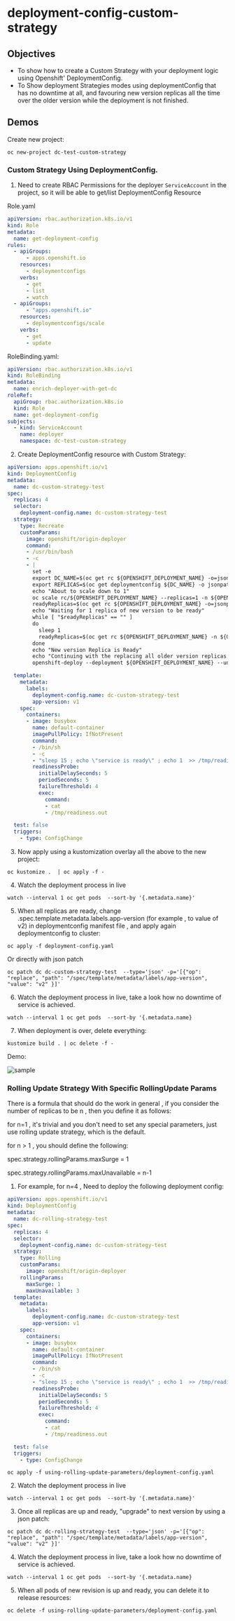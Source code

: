 # deployment-config-custom-strategy

## Objectives

- To show how to create a Custom Strategy with your deployment logic using Openshift' DeploymentConfig.
- To Show deployment Strategies modes using deploymentConfig that has no downtime at all, and favouring new version replicas all the time over the older version while the deployment is not finished.


## Demos

Create new project:
```shell
oc new-project dc-test-custom-strategy
```

### Custom Strategy Using DeploymentConfig.



1.  Need to create RBAC Permissions for the deployer `ServiceAccount` in the project, so it will be able to get/list DeploymentConfig Resource

Role.yaml
```yaml
apiVersion: rbac.authorization.k8s.io/v1
kind: Role
metadata:
  name: get-deployment-config
rules:
  - apiGroups:
      - apps.openshift.io
    resources:
      - deploymentconfigs
    verbs:
      - get
      - list
      - watch
  - apiGroups:
      - "apps.openshift.io"
    resources:
      - deploymentconfigs/scale
    verbs:
      - get
      - update
```

RoleBinding.yaml:
```yaml
apiVersion: rbac.authorization.k8s.io/v1
kind: RoleBinding
metadata:
  name: enrich-deployer-with-get-dc
roleRef:
  apiGroup: rbac.authorization.k8s.io
  kind: Role
  name: get-deployment-config
subjects:
  - kind: ServiceAccount
    name: deployer
    namespace: dc-test-custom-strategy
```

2. Create DeploymentConfig resource with Custom Strategy:
```yaml
apiVersion: apps.openshift.io/v1
kind: DeploymentConfig
metadata:
  name: dc-custom-strategy-test
spec:
  replicas: 4
  selector:
    deployment-config.name: dc-custom-strategy-test
  strategy:
    type: Recreate
    customParams:
      image: openshift/origin-deployer
      command:
      - /usr/bin/bash
      - -c
      - |
        set -e
        export DC_NAME=$(oc get rc ${OPENSHIFT_DEPLOYMENT_NAME} -o=jsonpath="{.metadata.ownerReferences[0].name}" -n ${OPENSHIFT_DEPLOYMENT_NAMESPACE})
        export REPLICAS=$(oc get deploymentconfig ${DC_NAME} -o jsonpath="{.spec.replicas}" -n ${OPENSHIFT_DEPLOYMENT_NAMESPACE})
        echo "About to scale down to 1"
        oc scale rc/${OPENSHIFT_DEPLOYMENT_NAME} --replicas=1 -n ${OPENSHIFT_DEPLOYMENT_NAMESPACE}
        readyReplicas=$(oc get rc ${OPENSHIFT_DEPLOYMENT_NAME} -o=jsonpath="{.status.readyReplicas}")
        echo "Waiting for 1 replica of new version to be ready"
        while [ "$readyReplicas" == "" ] 
        do
          sleep 1
          readyReplicas=$(oc get rc ${OPENSHIFT_DEPLOYMENT_NAME} -n ${OPENSHIFT_DEPLOYMENT_NAMESPACE} -o=jsonpath="{.status.readyReplicas}")
        done
        echo "New version Replica is Ready"
        echo "Continuing with the replacing all older version replicas with new ones at once!" 
        openshift-deploy --deployment ${OPENSHIFT_DEPLOYMENT_NAME} --until 100%

  template:
    metadata:
      labels:
        deployment-config.name: dc-custom-strategy-test
        app-version: v1
    spec:
      containers:
      - image: busybox
        name: default-container
        imagePullPolicy: IfNotPresent
        command:
        - /bin/sh
        - -c
        - "sleep 15 ; echo \"service is ready\" ; echo 1  >> /tmp/readiness.out ; sleep infinity"
        readinessProbe:
          initialDelaySeconds: 5
          periodSeconds: 5
          failureThreshold: 4
          exec:
            command:
            - cat
            - /tmp/readiness.out

  test: false
  triggers:
    - type: ConfigChange

```

3. Now apply using a kustomization overlay all the above to the new project:
```shell
oc kustomize .  | oc apply -f -
```

4. Watch the deployment process in live
```shell
watch --interval 1 oc get pods  --sort-by '{.metadata.name}'
```

5. When all replicas are ready, change .spec.template.metadata.labels.app-version (for example , to value of v2) in deploymentconfig manifest file , and apply again deploymentconfig to cluster:
```shell
oc apply -f deployment-config.yaml
```
Or directly with json patch 
```shell
oc patch dc dc-custom-strategy-test  --type='json' -p='[{"op": "replace", "path": "/spec/template/metadata/labels/app-version", "value": "v2" }]'
```

6. Watch the deployment process in live, take a look how no downtime of service is achieved.
```shell
watch --interval 1 oc get pods  --sort-by '{.metadata.name}
```

7. When deployment is over, delete everything:
```shell
kustomize build . | oc delete -f -
```

Demo:

![sample](./demo.gif)

### Rolling Update Strategy With Specific RollingUpdate Params

There is a formula that should do the work in general , if you consider the number of replicas to be n , then you define it as follows:

for n=1 , it's trivial and you don't need to set any special parameters, just use rolling update strategy, which is the default.

for n > 1 , you should define the following:

spec.strategy.rollingParams.maxSurge = 1

spec.strategy.rollingParams.maxUnavailable = n-1 

1. For example, for n=4 , Need to deploy the following deployment config: 

```yaml
apiVersion: apps.openshift.io/v1
kind: DeploymentConfig
metadata:
  name: dc-rolling-strategy-test
spec:
  replicas: 4
  selector:
    deployment-config.name: dc-custom-strategy-test
  strategy:
    type: Rolling
    customParams:
      image: openshift/origin-deployer
    rollingParams:
      maxSurge: 1
      maxUnavailable: 3
  template:
    metadata:
      labels:
        deployment-config.name: dc-custom-strategy-test
        app-version: v1
    spec:
      containers:
      - image: busybox
        name: default-container
        imagePullPolicy: IfNotPresent
        command:
        - /bin/sh
        - -c
        - "sleep 15 ; echo \"service is ready\" ; echo 1  >> /tmp/readiness.out ; sleep infinity"
        readinessProbe:
          initialDelaySeconds: 5
          periodSeconds: 5
          failureThreshold: 4
          exec:
            command:
            - cat
            - /tmp/readiness.out

  test: false
  triggers:
    - type: ConfigChange
```
```shell
oc apply -f using-rolling-update-parameters/deployment-config.yaml
```

2. Watch the deployment process in live
```shell
watch --interval 1 oc get pods  --sort-by '{.metadata.name}'
```


3. Once all replicas are up and ready, "upgrade" to next version by using a json patch:
```shell
oc patch dc dc-rolling-strategy-test  --type='json' -p='[{"op": "replace", "path": "/spec/template/metadata/labels/app-version", "value": "v2" }]'
```

4. Watch the deployment process in live, take a look how no downtime of service is achieved.
```shell
watch --interval 1 oc get pods  --sort-by '{.metadata.name}
```

5. When all pods of new revision is up and ready, you can delete it to release resources:
```shell
oc delete -f using-rolling-update-parameters/deployment-config.yaml
```